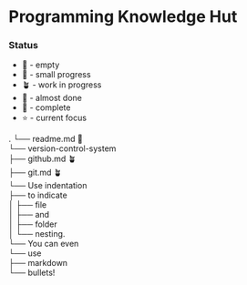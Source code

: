# Programming Knowledge Hut

### Status
- :microbe:  - empty
- :seedling: - small progress
- :potted_plant: - work in progress
- :bee: - almost done
- :deciduous_tree: - complete
- :star: - current focus

.
└── readme.md :seedling:\
└── version-control-system\
    ├── github.md :potted_plant:\
    ├── git.md :potted_plant:\
    └── Use indentation\
        ├── to indicate\
        │   ├── file\
        │   ├── and\
        │   ├── folder\
        │   └── nesting.\
        └── You can even\
            └── use\
                ├── markdown\
                └── bullets!
